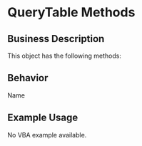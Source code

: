 # QueryTable Methods

## Business Description
This object has the following methods:

## Behavior
Name

## Example Usage
No VBA example available.